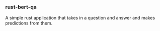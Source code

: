 ### rust-bert-qa

A simple rust application that takes in a question and answer and makes predictions from them.